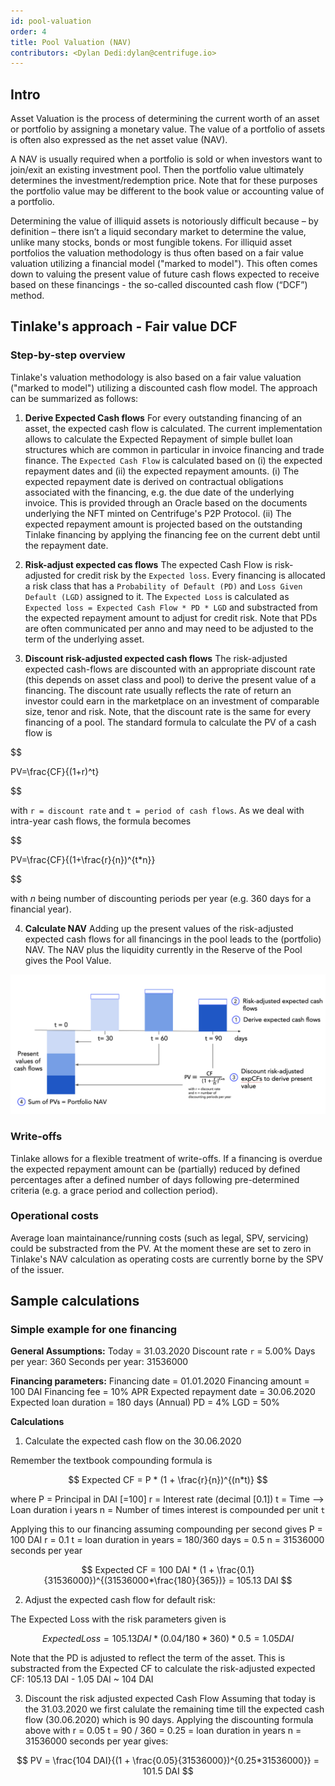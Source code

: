 ```yaml
---
id: pool-valuation
order: 4
title: Pool Valuation (NAV)
contributors: <Dylan Dedi:dylan@centrifuge.io>
---
```


## Intro

Asset Valuation is the process of determining the current worth of an asset or portfolio by assigning a monetary value. The value of a portfolio of assets is often also expressed as the net asset value (NAV).

A NAV is usually required when a portfolio is sold or when investors want to join/exit an existing investment pool. Then the portfolio value ultimately determines the investment/redemption price. Note that for these purposes the portfolio value may be different to the book value or accounting value of a portfolio.

Determining the value of illiquid assets is notoriously difficult because – by definition – there isn’t a liquid secondary market to determine the value, unlike many stocks, bonds or most fungible tokens. For illiquid asset portfolios the valuation methodology is thus often based on a fair value valuation utilizing a financial model ("marked to model"). This often comes down to valuing the present value of future cash flows expected to receive based on these financings - the so-called discounted cash flow (“DCF”) method.

## Tinlake's approach - Fair value DCF

### Step-by-step overview

Tinlake's valuation methodology is also based on a fair value valuation ("marked to model") utilizing a discounted cash flow model. The approach can be summarized as follows:

1. **Derive Expected Cash flows**
   For every outstanding financing of an asset, the expected cash flow is calculated. The current implementation allows to calculate the Expected Repayment of simple bullet loan structures which are common in particular in invoice financing and trade finance. The `Expected Cash Flow` is calculated based on (i) the expected repayment dates and (ii) the expected repayment amounts.
   (i) The expected repayment date is derived on contractual obligations associated with the financing, e.g. the due date of the underlying invoice. This is provided through an Oracle based on the documents underlying the NFT minted on Centrifuge's P2P Protocol.
   (ii) The expected repayment amount is projected based on the outstanding Tinlake financing by applying the financing fee on the current debt until the repayment date.

2. **Risk-adjust expected cas flows**
   The expected Cash Flow is risk-adjusted for credit risk by the `Expected loss`. Every financing is allocated a risk class that has a `Probability of Default (PD)` and `Loss Given Default (LGD)` assigned to it. The `Expected Loss` is calculated as `Expected loss = Expected Cash Flow * PD * LGD` and substracted from the expected repayment amount to adjust for credit risk. Note that PDs are often communicated per anno and may need to be adjusted to the term of the underlying asset.

3. **Discount risk-adjusted expected cash flows**
   The risk-adjusted expected cash-flows are discounted with an appropriate discount rate (this depends on asset class and pool) to derive the present value of a financing. The discount rate usually reflects the rate
   of return an investor could earn in the marketplace on an investment of comparable size, tenor and risk. Note, that the discount rate is the same for every financing of a pool.
   The standard formula to calculate the PV of a cash flow is

$$

PV=\frac{CF}{(1+r)^t}

$$

with `r = discount rate` and `t = period of cash flows`. As we deal with intra-year cash flows, the formula becomes

$$

PV=\frac{CF}{(1+\frac{r}{n})^{t*n}}

$$


with $n$ being number of discounting periods per year (e.g. 360 days for a financial year).

4. **Calculate NAV**
   Adding up the present values of the risk-adjusted expected cash flows for all financings in the pool leads to the (portfolio) NAV. The NAV plus the liquidity currently in the Reserve of the Pool gives the Pool Value.

![](./images/calculate_NAV.png)

### Write-offs

Tinlake allows for a flexible treatment of write-offs. If a financing is overdue the expected repayment amount can be (partially) reduced by defined percentages after a defined number of days following pre-determined criteria (e.g. a grace period and collection period).

### Operational costs

Average loan maintainance/running costs (such as legal, SPV, servicing) could be substracted from the PV. At the moment these are set to zero in Tinlake's NAV calculation as operating costs are currently borne by the SPV of the issuer.

## Sample calculations

### Simple example for one financing

**General Assumptions:**
Today = 31.03.2020
Discount rate `r` = 5.00%
Days per year: 360
Seconds per year: 31536000

**Financing parameters:**
Financing date = 01.01.2020
Financing amount = 100 DAI
Financing fee = 10% APR
Expected repayment date = 30.06.2020
Expected loan duration = 180 days
(Annual) PD = 4%
LGD = 50%

**Calculations**

1. Calculate the expected cash flow on the 30.06.2020

Remember the textbook compounding formula is

$$
Expected CF = P * (1 + \frac{r}{n})^{(n*t)}
$$

where
P = Principal in DAI [=100]
r = Interest rate (decimal [0.1])
t = Time --> Loan duration i years
n = Number of times interest is compounded per unit `t`

Applying this to our financing assuming compounding per second gives
P = 100 DAI
r = 0.1
t = loan duration in years = 180/360 days = 0.5
n = 31536000 seconds per year

$$
Expected CF = 100 DAI * (1 + \frac{0.1}{31536000})^{(31536000*\frac{180}{365})} = 105.13 DAI
$$

2. Adjust the expected cash flow for default risk:

The Expected Loss with the risk parameters given is

$$
Expected Loss = 105.13 DAI * (0.04/180*360) * 0.5 = 1.05 DAI
$$

Note that the PD is adjusted to reflect the term of the asset. This is substracted from the Expected CF to calculate the risk-adjusted expected CF: 105.13 DAI - 1.05 DAI ~ 104 DAI

3. Discount the risk adjusted expected Cash Flow
   Assuming that today is the 31.03.2020 we first calulate the remaining time till the expected cash flow (30.06.2020) which is 90 days. Applying the discounting formula above with
   r = 0.05
   t = 90 / 360 = 0.25 = loan duration in years
   n = 31536000 seconds per year
   gives:

$$
PV = \frac{104 DAI}{(1 + \frac{0.05}{31536000})^{0.25*31536000}} = 101.5 DAI
$$
